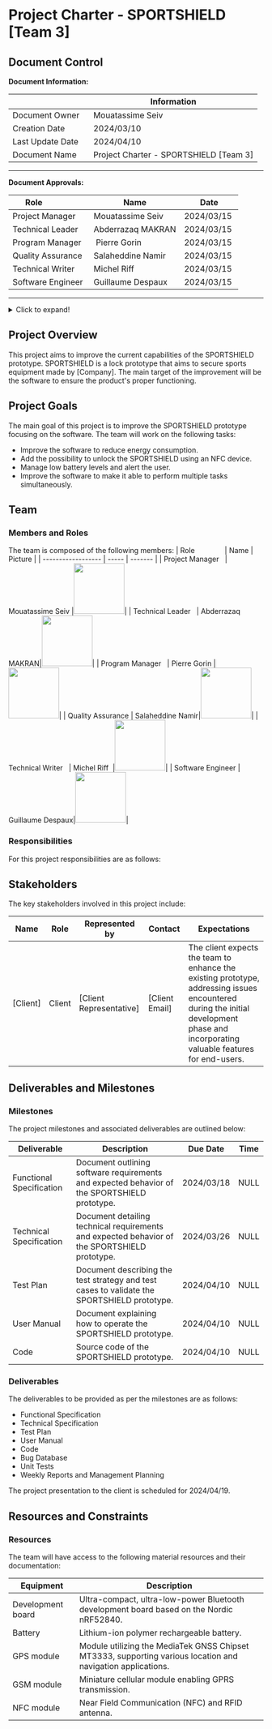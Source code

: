 # Project Charter - SPORTSHIELD [Team 3]

## Document Control

**Document Information:**

|                   | Information |
| ----------------- | ----------- |
| Document Owner    | Mouatassime Seiv|
| Creation Date     | 2024/03/10  |
| Last Update Date  | 2024/04/10  |
| Document Name     | Project Charter - SPORTSHIELD [Team 3]|

---
**Document Approvals:**

| Role               | Name  | Date  |
| ------------------ | ----- | ----- |
| Project Manager    | Mouatassime Seiv | 2024/03/15 |
| Technical Leader   | Abderrazaq MAKRAN| 2024/03/15 |
| Program Manager    | Pierre Gorin     | 2024/03/15 |
| Quality Assurance  | Salaheddine Namir| 2024/03/15 |
| Technical Writer   | Michel Riff      | 2024/03/15 |
| Software Engineer  |Guillaume Despaux | 2024/03/15 |

---

<details>

<summary>Click to expand!</summary>

- [Project Charter - SPORTSHIELD \[Team 3\]](#project-charter---sportshield-team-3)
  - [Document Control](#document-control)
  - [Project Overview](#project-overview)
  - [Project Goals](#project-goals)
  - [Team](#team)
    - [Members and Roles](#members-and-roles)
    - [Responsibilities](#responsibilities)
  - [Stakeholders](#stakeholders)
  - [Deliverables and Milestones](#deliverables-and-milestones)
    - [Milestones](#milestones)
    - [Deliverables](#deliverables)
  - [Resources and Constraints](#resources-and-constraints)
    - [Resources](#resources)
    - [Constraints](#constraints)
  - [Risk and Mitigation](#risk-and-mitigation)
  - [Overall plan](#overall-plan)
  - [Glossary](#glossary)

</details>

## Project Overview
This project aims to improve the current capabilities of the SPORTSHIELD prototype. SPORTSHIELD is a lock prototype that aims to secure sports equipment made by [Company]. The main target of the improvement will be the software to ensure the product's proper functioning.

## Project Goals
The main goal of this project is to improve the SPORTSHIELD prototype focusing on the software. 
The team will work on the following tasks:
- Improve the software to reduce energy consumption.
- Add the possibility to unlock the SPORTSHIELD using an NFC device.
- Manage low battery levels and alert the user.
- Improve the software to make it able to perform multiple tasks simultaneously.

## Team

### Members and Roles
The team is composed of the following members:
| Role               | Name  | Picture |
| ------------------ | ----- | ------- |
| Project Manager    | Mouatassime Seiv |<img src="" width="100" height="100" />|
| Technical Leader   | Abderrazaq MAKRAN|<img src="" width="100" height="100" />|
| Program Manager    | Pierre Gorin     |<img src="" width="100" height="100" />|
| Quality Assurance  | Salaheddine Namir|<img src="" width="100" height="100" />|
| Technical Writer   | Michel Riff      |<img src="" width="100" height="100" />|
| Software Engineer  | Guillaume Despaux|<img src="" width="100" height="100" />|

### Responsibilities
For this project responsibilities are as follows:
<img src="" />

## Stakeholders
The key stakeholders involved in this project include:

| Name            | Role   | Represented by       | Contact            | Expectations                                                                                                                  |
|-----------------|--------|----------------------|--------------------|--------------------------------------------------------------------------------------------------------------------------------|
| [Client]        | Client | [Client Representative] | [Client Email] | The client expects the team to enhance the existing prototype, addressing issues encountered during the initial development phase and incorporating valuable features for end-users. |

## Deliverables and Milestones
### Milestones
The project milestones and associated deliverables are outlined below:

| Deliverable              | Description                                                                                                                | Due Date  | Time |
|--------------------------|----------------------------------------------------------------------------------------------------------------------------|-----------|------|
| Functional Specification | Document outlining software requirements and expected behavior of the SPORTSHIELD prototype.                             | 2024/03/18 | NULL  |
| Technical Specification  | Document detailing technical requirements and expected behavior of the SPORTSHIELD prototype.                               | 2024/03/26 | NULL  |
| Test Plan                | Document describing the test strategy and test cases to validate the SPORTSHIELD prototype.                                 | 2024/04/10 | NULL  |
| User Manual              | Document explaining how to operate the SPORTSHIELD prototype.                                                               | 2024/04/10 | NULL  |
| Code                     | Source code of the SPORTSHIELD prototype.                                                                                  | 2024/04/10 | NULL  |

### Deliverables
The deliverables to be provided as per the milestones are as follows:
- Functional Specification
- Technical Specification
- Test Plan
- User Manual
- Code
- Bug Database
- Unit Tests
- Weekly Reports and Management Planning

The project presentation to the client is scheduled for 2024/04/19.

## Resources and Constraints
### Resources
The team will have access to the following material resources and their documentation:

| Equipment         | Description                                                                                               |
|-------------------|-----------------------------------------------------------------------------------------------------------|
| Development board | Ultra-compact, ultra-low-power Bluetooth development board based on the Nordic nRF52840.                 |
| Battery           | Lithium-ion polymer rechargeable battery.                                                                 |
| GPS module        | Module utilizing the MediaTek GNSS Chipset MT3333, supporting various location and navigation applications. |
| GSM module        | Miniature cellular module enabling GPRS transmission.                                                      |
| NFC module        | Near Field Communication (NFC) and RFID antenna.                                                           |
